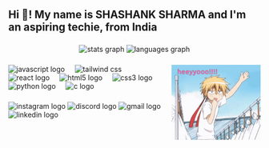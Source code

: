 <h2 align="left">Hi 👋! My name is SHASHANK SHARMA and I'm an aspiring techie, from India</h2>

###

<div align="center">
  <img src="https://github-readme-stats.vercel.app/api?username=sha-nky&hide_title=false&hide_rank=false&show_icons=true&include_all_commits=true&count_private=true&disable_animations=false&theme=dracula&locale=en&hide_border=false" height="150" alt="stats graph"  />
  <img src="https://github-readme-stats.vercel.app/api/top-langs?username=sha-nky&locale=en&hide_title=false&layout=compact&card_width=320&langs_count=5&theme=dracula&hide_border=false" height="150" alt="languages graph"  />
</div>

###

<img align="right" height="150" src="hello-hi.gif" alt="gif" />

###

<div align="left">
  <img src="https://cdn.icon-icons.com/icons2/2108/PNG/96/javascript_icon_130900.png" height="30" alt="javascript logo" />
  <img width="12" />
  <img src="https://cdn.icon-icons.com/icons2/2107/PNG/96/file_type_tailwind_icon_130128.png" height="30" alt="tailwind css" />
  <img width="12" />
  <img src="https://cdn.icon-icons.com/icons2/2415/PNG/96/react_original_logo_icon_146374.png" height="30" alt="react logo" />
  <img width="12" />
  <img src="https://cdn.icon-icons.com/icons2/2415/PNG/96/html_original_wordmark_logo_icon_146478.png" height="30" alt="html5 logo" />
  <img width="12" />
  <img src="https://cdn.icon-icons.com/icons2/2415/PNG/96/css_original_wordmark_logo_icon_146576.png" height="30" alt="css3 logo" />
  <img width="12" />
  <img src="https://cdn.icon-icons.com/icons2/112/PNG/96/python_18894.png" height="30" alt="python logo" />
  <img width="12" />
  <img src="https://cdn.icon-icons.com/icons2/2415/PNG/96/c_original_logo_icon_146611.png" height="30" alt="c logo" />
</div>

###

<div align="left">
  <!-- <img src="https://img.shields.io/static/v1?message=Youtube&logo=youtube&label=&color=FF0000&logoColor=white&labelColor=&style=for-the-badge" height="35" alt="youtube logo"  /> -->
  <img src="https://img.shields.io/static/v1?message=Instagram&logo=instagram&label=&color=E4405F&logoColor=white&labelColor=&style=for-the-badge" height="35" alt="instagram logo"  />
  <!-- <img src="https://img.shields.io/static/v1?message=Twitch&logo=twitch&label=&color=9146FF&logoColor=white&labelColor=&style=for-the-badge" height="35" alt="twitch logo"  /> -->
  <img src="https://img.shields.io/static/v1?message=Discord&logo=discord&label=&color=7289DA&logoColor=white&labelColor=&style=for-the-badge" height="35" alt="discord logo"  />
  <img src="https://img.shields.io/static/v1?message=Gmail&logo=gmail&label=&color=D14836&logoColor=white&labelColor=&style=for-the-badge" height="35" alt="gmail logo"  />
  <img src="https://img.shields.io/static/v1?message=LinkedIn&logo=linkedin&label=&color=0077B5&logoColor=white&labelColor=&style=for-the-badge" height="35" alt="linkedin logo"  />
</div>

###